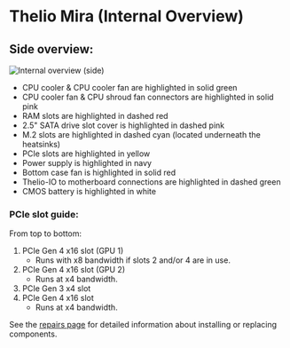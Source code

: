 # Thelio Mira (Internal Overview)

## Side overview:

![Internal overview (side)](./img/internal-overview.webp)

- CPU cooler & CPU cooler fan are highlighted in solid green
- CPU cooler fan & CPU shroud fan connectors are highlighted in solid pink
- RAM slots are highlighted in dashed red
- 2.5" SATA drive slot cover is highlighted in dashed pink
- M.2 slots are highlighted in dashed cyan (located underneath the heatsinks)
- PCIe slots are highlighted in yellow
- Power supply is highlighted in navy
- Bottom case fan is highlighted in solid red
- Thelio-IO to motherboard connections are highlighted in dashed green
- CMOS battery is highlighted in white

### PCIe slot guide:

From top to bottom:

1. PCIe Gen 4 x16 slot (GPU 1)
    - Runs with x8 bandwidth if slots 2 and/or 4 are in use.
2. PCIe Gen 4 x16 slot (GPU 2)
    - Runs at x4 bandwidth.
3. PCIe Gen 3 x4 slot
4. PCIe Gen 4 x16 slot
    - Runs at x4 bandwidth.

See the [repairs page](./repairs.md) for detailed information about installing or replacing components.
